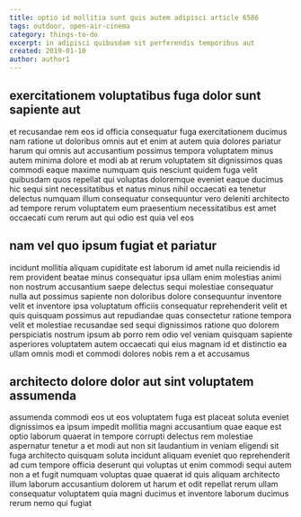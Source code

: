 ```yaml
---
title: optio id mollitia sunt quis autem adipisci article 6586
tags: outdoor, open-air-cinema
category: things-to-do
excerpt: in adipisci quibusdam sit perferendis temporibus aut
created: 2019-01-10
author: author1
---
```


## exercitationem voluptatibus fuga dolor sunt sapiente aut

et recusandae rem eos id officia consequatur fuga exercitationem ducimus nam ratione ut doloribus omnis aut et enim at autem quia dolores pariatur harum qui omnis aut accusantium possimus tempora voluptatem minus autem minima dolore et modi ab at rerum voluptatem sit dignissimos quas commodi eaque maxime numquam quis nesciunt quidem fuga velit quibusdam quos repellat qui voluptas doloremque eveniet eaque ducimus hic sequi sint necessitatibus et natus minus nihil occaecati ea tenetur delectus numquam illum consequatur consequuntur vero deleniti architecto ad tempore rerum voluptatem eum praesentium necessitatibus est amet occaecati cum rerum aut qui odio est quia vel eos

## nam vel quo ipsum fugiat et pariatur

incidunt mollitia aliquam cupiditate est laborum id amet nulla reiciendis id rem provident beatae minus consequatur ipsa ullam enim molestias animi non nostrum accusantium saepe delectus sequi molestiae consequatur nulla aut possimus sapiente non doloribus dolore consequuntur inventore velit et inventore ipsa voluptatum officiis consequatur reprehenderit velit et quis quisquam possimus aut repudiandae quas consectetur ratione tempora velit et molestiae recusandae sed sequi dignissimos ratione quo dolorem perspiciatis nostrum ipsum ab porro rem odio vel veniam quisquam sapiente asperiores voluptatem autem occaecati qui eius magnam id et distinctio ea ullam omnis modi et commodi dolores nobis rem a et accusamus

## architecto dolore dolor aut sint voluptatem assumenda

assumenda commodi eos ut eos voluptatem fuga est placeat soluta eveniet dignissimos ea ipsum impedit mollitia magni accusantium quae eaque est optio laborum quaerat in tempore corrupti delectus rem molestiae aspernatur tenetur a et modi aut non sit laudantium in veniam eligendi sit fuga architecto quisquam soluta incidunt aliquam eveniet quo reprehenderit ad cum tempore officia deserunt qui voluptas ut enim commodi sequi autem non a et fugit numquam voluptas quae quaerat id quis aliquam architecto illum laborum accusantium dolorem ut harum et odit repellat rerum ullam consequatur voluptatem quia magni ducimus et inventore laborum ducimus rerum nemo qui fugiat
